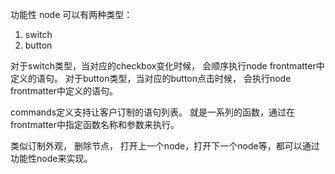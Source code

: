 
功能性 node 可以有两种类型：

1. switch
2. button

对于switch类型，当对应的checkbox变化时候， 会顺序执行node frontmatter中定义的语句。
对于button类型，当对应的button点击时候， 会执行node frontmatter中定义的语句。

commands定义支持让客户订制的语句列表。 就是一系列的函数，通过在frontmatter中指定函数名称和参数来执行。

类似订制外观， 删除节点， 打开上一个node，打开下一个node等，都可以通过功能性node来实现。